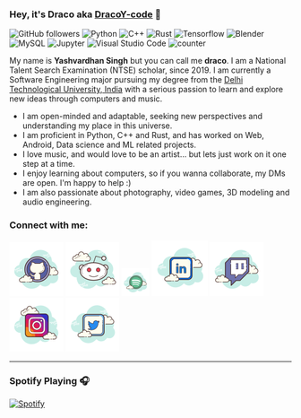 ### Hey, it's Draco aka [DracoY-code][github] 👋

![GitHub followers](https://img.shields.io/github/followers/DracoY-code?color=%23181717&logo=GitHub)
![Python](https://img.shields.io/badge/Python-grey?logo=python)
![C++](https://img.shields.io/badge/C++-grey?logo=cplusplus)
![Rust](https://img.shields.io/badge/Rust-grey?logo=rust)
![Tensorflow](https://img.shields.io/badge/Tensorflow-grey?logo=tensorflow)
![Blender](https://img.shields.io/badge/Blender-grey?logo=blender)
![MySQL](https://img.shields.io/badge/MySQL-grey?logo=mysql)
![Jupyter](https://img.shields.io/badge/Jupyter-grey?logo=jupyter)
![Visual Studio Code](https://img.shields.io/badge/VSCode-grey?logo=vscodium)
![counter](https://komarev.com/ghpvc/?username=DracoY-code&color=brightgreen&style=flat-square&label=profile+views)

My name is **Yashvardhan Singh** but you can call me __draco__. I am a National Talent Search Examination (NTSE) scholar, since 2019. I am currently a Software Engineering major pursuing my degree from the [Delhi Technological University, India](http://dtu.ac.in/) with a serious passion to learn and explore new ideas through computers and music.

* I am open-minded and adaptable, seeking new perspectives and understanding my place in this universe.
* I am proficient in Python, C++ and Rust, and has worked on Web, Android, Data science and ML related projects.
* I love music, and would love to be an artist... but lets just work on it one step at a time.
* I enjoy learning about computers, so if you wanna collaborate, my DMs are open. I'm happy to help :)
* I am also passionate about photography, video games, 3D modeling and audio engineering.

### Connect with me:

[<img src="resources/icons8-github.svg" />][github]
[<img src="resources/icons8-reddit.svg" />][reddit]
[<img width=50 height=50 src="resources/icons8-spotify.svg" />][spotify]
[<img src="resources/icons8-linkedin.svg" />][linkedin]
[<img src="resources/icons8-twitch.svg" />][twitch]
[<img src="resources/icons8-instagram.svg" />][instagram]
[<img src="resources/icons8-twitter.svg" />][twitter]

---

### Spotify Playing 🎧

[![Spotify](https://novatorem.dracoy.vercel.app/api/spotify)](https://open.spotify.com/user/dracoy)

[github]: https://github.com/DracoY-code/
[reddit]: https://reddit.com/user/dracolotl/
[spotify]: https://open.spotify.com/user/31xwqzn4wadzt5eo7mnkaqcbotja?si=f25f2f1479214d87/
[linkedin]: https://www.linkedin.com/in/yvsingh088/
[twitch]: https://www.twitch.tv/dracoy_08/
[instagram]: https://www.instagram.com/evildracoy/
[twitter]: https://twitter.com/evildracoy/

[comment]: <> (Icons by <a target="_blank" href="https://icons8.com">Icons8</a>)
